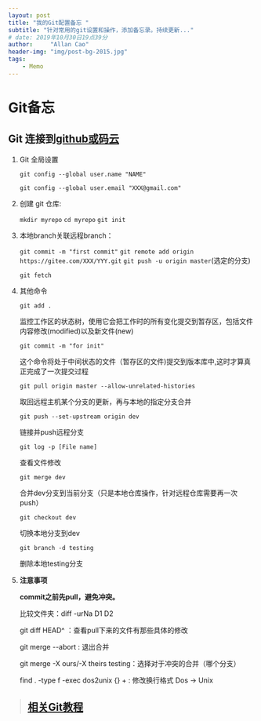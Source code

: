 ```yaml
---
layout: post
title: "我的Git配置备忘 "
subtitle: "针对常用的git设置和操作，添加备忘录。持续更新..."
# date: 2019年10月30日19点39分
author:     "Allan Cao"
header-img: "img/post-bg-2015.jpg"
tags:
    - Memo
---
```


# Git备忘
## Git 连接到[github或码云](https://gitee.com/PHDWu/CASESM3D/tree/stable_master/)   

1. Git 全局设置

   `git config --global user.name "NAME" `


    `git config --global user.email "XXX@gmail.com"`


2. 创建 git 仓库:

    `mkdir myrepo`
    `cd myrepo`
    `git init`

3. 本地branch关联远程branch：

    `git commit -m "first commit"`
    `git remote add origin https://gitee.com/XXX/YYY.git`
    `git push -u origin master`(选定的分支)

    `git fetch`  

4. 其他命令

    `git add .`

    监控工作区的状态树，使用它会把工作时的所有变化提交到暂存区，包括文件内容修改(modified)以及新文件(new)

    `git commit -m "for init"`

     这个命令将处于中间状态的文件（暂存区的文件)提交到版本库中,这时才算真正完成了一次提交过程

    `git pull origin master --allow-unrelated-histories`

    取回远程主机某个分支的更新，再与本地的指定分支合并

    `git push --set-upstream origin dev`

    链接并push远程分支

    `git log -p [File name]` 

    查看文件修改

    `git merge dev`

    合并dev分支到当前分支（只是本地仓库操作，针对远程仓库需要再一次push）

    `git checkout dev`

    切换本地分支到dev

    `git branch -d testing `

    删除本地testing分支

5. **注意事项**

    **commit之前先pull，避免冲突。**

    比较文件夹：diff -urNa  D1 D2

    git diff HEAD^ ：查看pull下来的文件有那些具体的修改 

    git merge --abort : 退出合并    

    git merge -X ours/-X theirs testing：选择对于冲突的合并（哪个分支）

    find . -type f -exec dos2unix {} +    : 修改换行格式 Dos → Unix
    


> ## [相关Git教程](https://www.liaoxuefeng.com/wiki/0013739516305929606dd18361248578c67b8067c8c017b000)
​     
